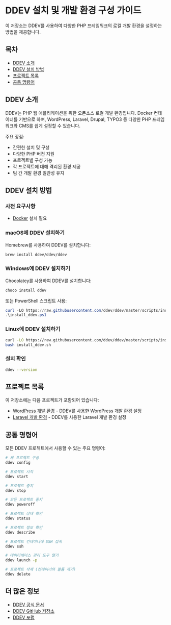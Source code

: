 # DDEV 설치 및 개발 환경 구성 가이드

이 저장소는 DDEV를 사용하여 다양한 PHP 프레임워크의 로컬 개발 환경을 설정하는 방법을 제공합니다.

## 목차

- [DDEV 소개](#ddev-소개)
- [DDEV 설치 방법](#ddev-설치-방법)
- [프로젝트 목록](#프로젝트-목록)
- [공통 명령어](#공통-명령어)

## DDEV 소개

DDEV는 PHP 웹 애플리케이션을 위한 오픈소스 로컬 개발 환경입니다. Docker 컨테이너를 기반으로 하며, WordPress, Laravel, Drupal, TYPO3 등 다양한 PHP 프레임워크와 CMS를 쉽게 설정할 수 있습니다.

주요 장점:
- 간편한 설치 및 구성
- 다양한 PHP 버전 지원
- 프로젝트별 구성 가능
- 각 프로젝트에 대해 격리된 환경 제공
- 팀 간 개발 환경 일관성 유지

## DDEV 설치 방법

### 사전 요구사항

- [Docker](https://www.docker.com/products/docker-desktop/) 설치 필요

### macOS에 DDEV 설치하기

Homebrew를 사용하여 DDEV를 설치합니다:

```bash
brew install ddev/ddev/ddev
```

### Windows에 DDEV 설치하기

Chocolatey를 사용하여 DDEV를 설치합니다:

```bash
choco install ddev
```

또는 PowerShell 스크립트 사용:

```powershell
curl -LO https://raw.githubusercontent.com/ddev/ddev/master/scripts/install_ddev.ps1
.\install_ddev.ps1
```

### Linux에 DDEV 설치하기

```bash
curl -LO https://raw.githubusercontent.com/ddev/ddev/master/scripts/install_ddev.sh
bash install_ddev.sh
```

### 설치 확인

```bash
ddev --version
```

## 프로젝트 목록

이 저장소에는 다음 프로젝트가 포함되어 있습니다:

- [WordPress 개발 환경](wordpress/README.md) - DDEV를 사용한 WordPress 개발 환경 설정
- [Laravel 개발 환경](laravel/README.md) - DDEV를 사용한 Laravel 개발 환경 설정

## 공통 명령어

모든 DDEV 프로젝트에서 사용할 수 있는 주요 명령어:

```bash
# 새 프로젝트 구성
ddev config

# 프로젝트 시작
ddev start

# 프로젝트 중지
ddev stop

# 모든 프로젝트 중지
ddev poweroff

# 프로젝트 상태 확인
ddev status

# 프로젝트 정보 확인
ddev describe

# 프로젝트 컨테이너에 SSH 접속
ddev ssh

# 데이터베이스 관리 도구 열기
ddev launch -p

# 프로젝트 삭제 (컨테이너와 볼륨 제거)
ddev delete
```

## 더 많은 정보

- [DDEV 공식 문서](https://ddev.readthedocs.io/)
- [DDEV GitHub 저장소](https://github.com/ddev/ddev)
- [DDEV 포럼](https://discord.gg/hCZFfAMc5k) 
